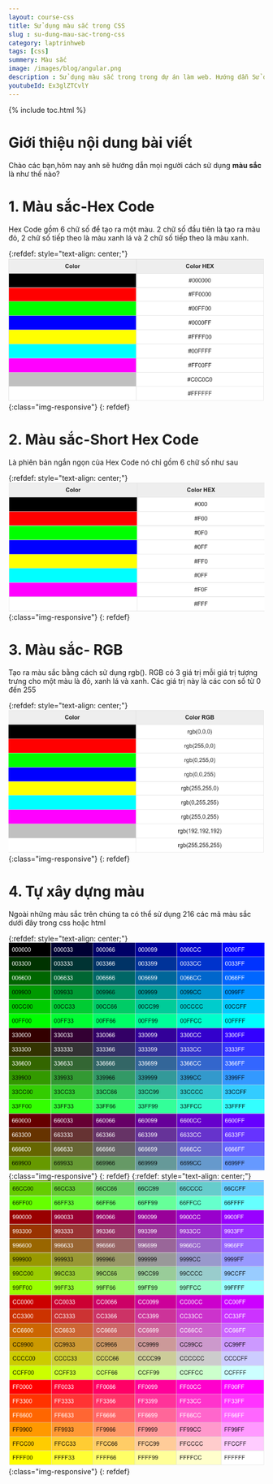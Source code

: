 ```yaml
---
layout: course-css
title: Sử dụng màu sắc trong CSS 
slug : su-dung-mau-sac-trong-css
category: laptrinhweb
tags: [css]
summery: Màu sắc  
image: /images/blog/angular.png
description : Sử dụng màu sắc trong trong dự án làm web. Hướng dẫn Sử dụng màu sắc trong CSS vào dự án web. 
youtubeId: Ex3glZTCvlY
---
```


{% include toc.html %}

# **Giới thiệu nội dung bài viết**

Chào các bạn,hôm nay anh sẽ hướng dẫn mọi người cách sử dụng <b>màu sắc</b> là như thế nào?

# **1. Màu sắc-Hex Code**

Hex Code gồm 6 chữ số để tạo ra một màu. 2 chữ số đầu tiên là tạo ra màu đỏ, 2 chữ số tiếp theo là màu xanh lá và 2 chữ số tiếp theo là màu xanh.

{:refdef: style="text-align: center;"}
![color](/images/post/css/color1.png){:class="img-responsive"}
{: refdef}

# **2. Màu sắc-Short Hex Code**

Là phiên bản ngắn ngọn của Hex Code nó chỉ gồm 6 chữ số như sau

{:refdef: style="text-align: center;"}
![color](/images/post/css/color2.png){:class="img-responsive"}
{: refdef}

# **3. Màu sắc- RGB**

Tạo ra màu sắc bằng cách sử dụng rgb(). RGB có 3 giá trị mỗi giá trị tượng trưng cho một màu là đỏ, xanh lá và xanh. Các giá trị này là các con số từ 0 đến 255

{:refdef: style="text-align: center;"}
![color3](/images/post/css/color3.png){:class="img-responsive"}
{: refdef}

# **4. Tự xây dựng màu**

Ngoài những màu sắc trên chúng ta có thể sử dụng 216 các mã màu sắc dưới đây trong css hoặc html

{:refdef: style="text-align: center;"}
![color4](/images/post/css/color4.png){:class="img-responsive"}
{: refdef}
{:refdef: style="text-align: center;"}
![color5](/images/post/css/color5.png){:class="img-responsive"}
{: refdef}